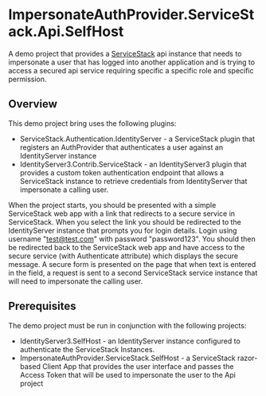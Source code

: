 # ImpersonateAuthProvider.ServiceStack.Api.SelfHost

A demo project that provides a [ServiceStack](https://servicestack.net/) api instance that needs to impersonate a user that has logged into another application and is trying to access a secured api service requiring specific a specific role and specific permission.

## Overview
This demo project bring uses the following plugins:
* ServiceStack.Authentication.IdentityServer - a ServiceStack plugin that registers an AuthProvider that authenticates a user against an IdentityServer instance
* IdentityServer3.Contrib.ServiceStack - an IdentityServer3 plugin that provides a custom token authentication endpoint that allows a ServiceStack instance to retrieve credentials from IdentityServer that impersonate a calling user.

When the project starts, you should be presented with a simple ServiceStack web app with a link that redirects to a secure service in ServiceStack. When you select the link you should be redirected to the IdentityServer instance that prompts you for login details.  Login using username "test@test.com" with password "password123".  You should then be redirected back to the ServiceStack web app and have access to the secure service (with Authenticate attribute) which displays the secure message.  A secure form is presented on the page that when text is entered in the field, a request is sent to a second ServiceStack service instance that will need to impersonate the calling user.

## Prerequisites
The demo project must be run in conjunction with the following projects:
* IdentityServer3.SelfHost - an IdentityServer instance configured to authenticate the ServiceStack Instances.
* ImpersonateAuthProvider.ServiceStack.SelfHost - a ServiceStack razor-based Client App that provides the user interface and passes the Access Token that will be used to impersonate the user to the Api project